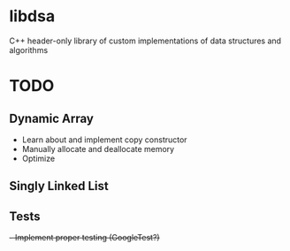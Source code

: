 # libdsa
 C++ header-only library of custom implementations of data structures and algorithms 

# TODO
## Dynamic Array
- Learn about and implement copy constructor
- Manually allocate and deallocate memory
- Optimize

## Singly Linked List


## Tests
~~- Implement proper testing (GoogleTest?)~~
